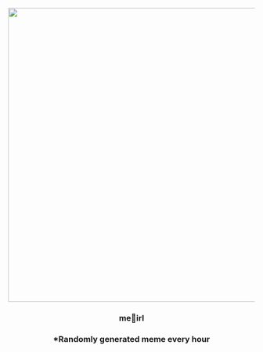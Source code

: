<p align="center">
        <img src="https://i.redd.it/o1zxdz1ljii91.jpg" width="600" height="600">
        </p>
        <h3 align="center">me🐶irl</h3>
        <h3 align="center">*Randomly generated meme every hour</h3>
    